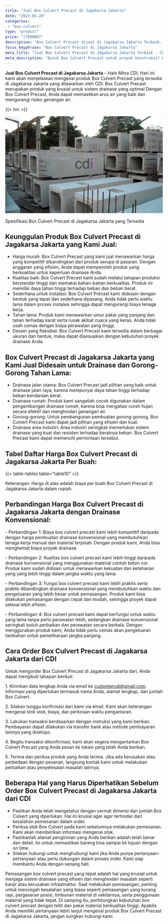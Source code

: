 ```yaml
---
title: "Jual Box Culvert Precast di Jagakarsa Jakarta"
date: "2023-05-20"
categories:
 - "box-culvert"
type: "product"
price: "[700000]"
description: "Box Culvert Precast dijual di Jagakarsa Jakarta Terbaik. Box Culvert Precast unggulan untuk kebutuhan konstruksi dengan performa optimal. Hubungi kami untuk konsultasi mendalam."
focus_keyphrase: "Box Culvert Precast di Jagakarsa Jakarta"
meta_title: "Jual Box Culvert Precast di Jagakarsa Jakarta Terbaik - CDI"
meta_description: "Butuh Box Culvert Precast untuk proyek konstruksi? Layanan profesional kami siap membantu dengan penawaran kompetitif. Klik untuk penawaran istimewa."
---
```


**Jual Box Culvert Precast di Jagakarsa Jakarta** – Halo Mitra CDI, Hari ini kami akan menjelaskan mengenai produk Box Culvert Precast yang tersedia di Jagakarsa Jakarta yang ditawarkan oleh CDI. Box Culvert Precast merupakan produk yang krusial untuk sistem drainase yang optimal Dengan Box Culvert Precast, Anda dapat memastikan arus air yang baik dan mengurangi risiko genangan air.

{{< toc >}}

![Jual Box Culvert Precast di Jagakarsa Jakarta](/images/box-culvert/box-culvert-02.jpg)

Spesifikasi Box Culvert Precast di Jagakarsa Jakarta yang Tersedia 

## Keunggulan Produk Box Culvert Precast di Jagakarsa Jakarta yang Kami Jual:

*   Harga murah: Box Culvert Precast yang kami jual menawarkan harga yang kompetitif dibandingkan dari produk serupa di pasaran. Dengan anggaran yang efisien, Anda dapat memperoleh produk yang berkualitas untuk keperluan drainase Anda.
*   Kualitas baik: Box Culvert Precast kami sudah melalui tahapan produksi berstandar tinggi dan memakai bahan-bahan berkualitas. Produk ini memiliki daya tahan tinggi terhadap beban dan beban berat.
*   Sederhana untuk instalasi: Box Culvert Precast kami didesain dengan bentuk yang tepat dan sederhana dipasang. Anda tidak perlu waktu lama dalam proses instalasi sehingga dapat mengurangi biaya tenaga kerja.
*   Tahan lama: Produk kami menawarkan umur pakai yang panjang dan tahan terhadap karat serta rusak akibat cuaca yang keras. Anda tidak usah cemas dengan biaya perawatan yang tinggi.
*   Desain yang fleksibel: Box Culvert Precast kami tersedia dalam berbagai ukuran dan bentuk, maka dapat disesuaikan dengan kebutuhan proyek drainase Anda.

## Box Culvert Precast di Jagakarsa Jakarta yang Kami Jual Didesain untuk Drainase dan Gorong-Gorong Tahan Lama:

*   Drainase jalan utama: Box Culvert Precast jadi pilihan yang baik untuk drainase jalan raya, karena mempunyai daya tahan tinggi terhadap beban kendaraan berat.
*   Drainase rumah: Produk kami sangatlah cocok digunakan dalam pengembangan drainase rumah, karena bisa mengatasi curah hujan secara efektif dan menghindari genangan air.
*   Gorong-gorong: Untuk pembangunan pembuatan gorong-gorong, Box Culvert Precast kami dapat jadi pilihan yang efisien dan kuat.
*   Drainase area industri: Area industri seringkali memerlukan sistem drainase yang kuat dan resisten terhadap beratnya beban. Box Culvert Precast kami dapat memenuhi permintaan tersebut.

## Tabel Daftar Harga Box Culvert Precast di Jagakarsa Jakarta Per Buah:

{{< table-tables table="table10" >}}

Keterangan: Harga di atas adalah biaya per buah Box Culvert Precast di Jagakarsa Jakarta dalam rupiah.

## Perbandingan Harga Box Culvert Precast di Jagakarsa Jakarta dengan Drainase Konvensional:

\- Perbandingan 1: Biaya box culvert precast kami lebih kompetitif daripada dengan harga pembuatan drainase konvensional yang membutuhkan tenaga kerja manual dan material terpisah. Dengan produk kami, Anda bisa menghemat biaya proyek drainase.

\- Perbandingan 2: Kualitas box culvert precast kami lebih tinggi daripada drainase konvensional yang menggunakan material contoh beton cor. Produk kami sudah didisain untuk menawarkan kekuatan dan ketahanan yang yang lebih tinggi dalam jangka waktu yang lama.

\- Perbandingan 3: Fungsi box culvert precast kami lebih praktis serta praktis dibandingkan drainase konvensional yang membutuhkan waktu dan pengeluaran yang lebih besar untuk pemasangan. Produk kami bisa dilakukan pemasangan dengan cepat dan mudah, sehingga proyek dapat selesai lebih efisien.

\- Perbandingan 4: Box culvert precast kami dapat berfungsi untuk waktu yang lama tanpa perlu perawatan lebih, sedangkan drainase konvensional seringkali butuh perbaikan dan perawatan secara berkala. Dengan menggunakan produk kami, Anda tidak perlu cemas akan pengeluaran tambahan untuk pemeliharaan jangka panjang.

## Cara Order Box Culvert Precast di Jagakarsa Jakarta dari CDI

Untuk mengorder Box Culvert Precast di Jagakarsa Jakarta dari, Anda dapat mengikuti tahapan berikut:

1\.  Kirimkan data lengkap Anda via email ke customercdi@gmail.com. Informasi yang diperlukan termasuk nama Anda, alamat lengkap, dan jumlah Box Culvert.

2\.  Silakan tunggu konfirmasi dari kami via email. Kami akan keterangan mengenai stok stok, biaya, dan perkiraan waktu pengantaran.

3\.  Lakukan transaksi berdasarkan dengan instruksi yang kami berikan. Pembayaran dapat dilakukan via transfer bank atau metode pembayaran lainnya yang disetujui.

4\.  Begitu transaksi dikonfirmasi, kami akan segera mengantarkan Box Culvert Precast yang Anda pesan ke lokasi yang telah Anda berikan.

5\.  Terima dan periksa produk yang Anda terima. Jika ada kerusakan atau perbedaan dengan pesanan, langsung kontak kami untuk melakukan perbaikan atau penyelesaian masalah lainnya.

## Beberapa Hal yang Harus Diperhatikan Sebelum Order Box Culvert Precast di Jagakarsa Jakarta dari CDI

*   Pastikan Anda telah mengetahui dengan cermat dimensi dan jumlah Box Culvert yang diperlukan. Hal ini krusial agar agar terhindar dari kesalahan pemesanan dalam order.
*   Periksa stok Box Culvert pada kami sebelumnya melakukan pemesanan. Kami akan memberikan informasi mengenai stok.
*   Pastikanlah alamat pengiriman yang Anda berikan adalah telah benar dan detail. Ini untuk memastikan barang bisa sampai ke tujuan dengan on time.
*   Silakan hubungi untuk menghubungi kami jika Anda punya pertanyaan-pertanyaan atau perlu dukungan dalam proses order. Kami siap membantu Anda dengan senang hati.

Pemasangan box culvert precast yang tepat adalah hal yang krusial untuk menjaga sistem drainase yang efisien dan menghindari masalah seperti banjir atau kerusakan infrastruktur. Saat melakukan pemasangan, penting untuk mencegah kesalahan yang biasa seperti pemasangan yang kurang rapi, pergeseran posisi, timbunan material di sekitarnya, serta penggunaan material yang tidak tepat. Di samping itu, perhitungkan kebutuhan box culvert precast dengan teliti dan pakai material berkualitas tinggi. Apabila Anda memiliki pertanyaan lebih lanjut mengenai produk Box Culvert Precast di Jagakarsa Jakarta, jangan sungkan hubungi kami.